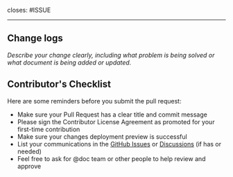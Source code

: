 <!--Thank you for contributing! -->

<!--In case of an existing issue or discussions, please reference it-->
closes: #ISSUE
<!--Remove this section if no corresponding issue.-->

---

## Change logs

_Describe your change clearly, including what problem is being solved
or what document is being added or updated._

## Contributor's Checklist

Here are some reminders before you submit the pull request:

* Make sure your Pull Request has a clear title and commit message
* Please sign the Contributor License Agreement as promoted for your
  first-time contribution
* Make sure your changes deployment preview is successful
* List your communications in the [GitHub
  Issues](https://github.com/cloudberrydb/cloudberrydb-site/issues) or
  [Discussions](https://github.com/orgs/cloudberrydb/discussions) (if
  has or needed)
* Feel free to ask for @doc team or other people to help review and
  approve
